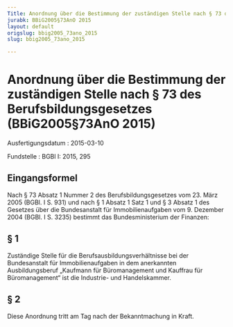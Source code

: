 ```yaml
---
Title: Anordnung über die Bestimmung der zuständigen Stelle nach § 73 des Berufsbildungsgesetzes
jurabk: BBiG2005§73AnO 2015
layout: default
origslug: bbig2005_73ano_2015
slug: bbig2005_73ano_2015

---
```


# Anordnung über die Bestimmung der zuständigen Stelle nach § 73 des Berufsbildungsgesetzes (BBiG2005§73AnO 2015)

Ausfertigungsdatum
:   2015-03-10

Fundstelle
:   BGBl I: 2015, 295


## Eingangsformel

Nach § 73 Absatz 1 Nummer 2 des Berufsbildungsgesetzes vom 23. März
2005 (BGBl. I S. 931) und nach § 1 Absatz 1 Satz 1 und § 3 Absatz 1
des Gesetzes über die Bundesanstalt für Immobilienaufgaben vom 9.
Dezember 2004 (BGBl. I S. 3235) bestimmt das Bundesministerium der
Finanzen:


## § 1

Zuständige Stelle für die Berufsausbildungsverhältnisse bei der
Bundesanstalt für Immobilienaufgaben in dem anerkannten
Ausbildungsberuf „Kaufmann für Büromanagement und Kauffrau für
Büromanagement“ ist die Industrie- und Handelskammer.


## § 2

Diese Anordnung tritt am Tag nach der Bekanntmachung in Kraft.

